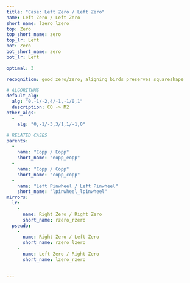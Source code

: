 ```yaml
---
title: "Case: Left Zero / Left Zero"
name: Left Zero / Left Zero
short_name: lzero_lzero
top: Zero
top_short_name: zero
top_lr: Left
bot: Zero
bot_short_name: zero
bot_lr: Left

optimal: 3

recognition: good zero/zero; aligning birds preserves squareshape

# ALGORITHMS
default_alg:
  alg: "0,-1/-2,4/-1,-1/0,1"
  description: CO -> M2
other_algs:
  -
    alg: "0,-1/-3,3/1,1/-1,0"

# RELATED CASES
parents:
  -
    name: "Eopp / Eopp"
    short_name: "eopp_eopp"
  -
    name: "Copp / Copp"
    short_name: "copp_copp"
  -
    name: "Left Pinwheel / Left Pinwheel"
    short_name: "lpinwheel_lpinwheel"
mirrors:
  lr:
    -
      name: Right Zero / Right Zero
      short_name: rzero_rzero
  pseudo:
    -
      name: Right Zero / Left Zero
      short_name: rzero_lzero
    -
      name: Left Zero / Right Zero
      short_name: lzero_rzero


---
```


